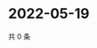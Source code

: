 # 2022-05-19

共 0 条

<!-- BEGIN WEIBO -->
<!-- 最后更新时间 Thu May 19 2022 20:33:07 GMT+0800 (China Standard Time) -->

<!-- END WEIBO -->
